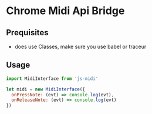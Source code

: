 # Chrome Midi Api Bridge

## Prequisites
- does use Classes, make sure you use babel or traceur

## Usage

```javascript
import MidiInterface from 'js-midi'

let midi = new MidiInterface({
  onPressNote: (evt) => console.log(evt),
  onReleaseNote: (evt) => console.log(evt)
})
